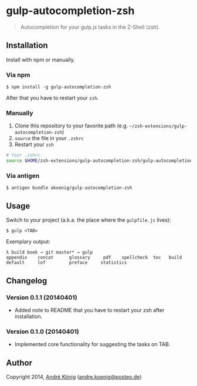 # gulp-autocompletion-zsh

> Autocompletion for your gulp.js tasks in the Z-Shell (zsh).

## Installation

Install with npm or manually.

### Via npm

    $ npm install -g gulp-autocompletion-zsh

After that you have to restart your `zsh`.


### Manually

1. Clone this repository to your favorite path (e.g. `~/zsh-extensions/gulp-autocompletion-zsh`)
2. `source` the file in your `.zshrc`
3. Restart your `zsh`

```sh
# Your .zshrc
source $HOME/zsh-extensions/gulp-autocompletion-zsh/gulp-autocompletion.zsh
```

### Via antigen

    $ antigen bundle akoenig/gulp-autocompletion-zsh


## Usage

Switch to your project (a.k.a. the place where the `gulpfile.js` lives):

    $ gulp <TAB>

Exemplary output:

    λ build book → git master* → gulp
    appendix    concat      glossary     pdf    spellcheck  toc   build       default     lof         preface     statistics  

## Changelog

### Version 0.1.1 (20140401)

- Added note to README that you have to restart your zsh after installation.

### Version 0.1.0 (20140401)

- Implemented core functionality for suggesting the tasks on TAB.

## Author

Copyright 2014, [André König](http://iam.andrekoenig.info) (andre.koenig@posteo.de)


